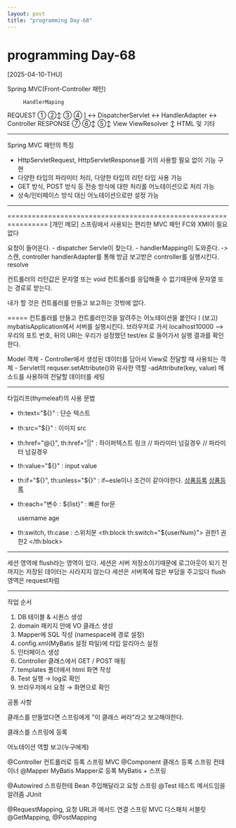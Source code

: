 ```yaml
---
layout: post
title: "programming Day-68"
---
```


# programming Day-68

[2025-04-10-THU]


Spring MVC(Front-Controller 패턴)

         HandlerMaping
REQUEST        ①         ②↕      ③             ④
   ]     ↔   DispatcherServlet   ↔  HandlerAdapter   ↔  Controller
RESPONSE     ⑦   ⑥↕        ⑤↕
         View   ViewResolver
            ↕
         HTML 및 기타

-------------------------------------------------------------------------------------------------
Spring MVC 패턴의 특징
   - HttpServletRequest, HttpServletResponse를 거의 사용할 필요 없이 기능 구현
   - 다양한 타입의 파라미터 처리, 다양한 타입의 리턴 타입 사용 가능
   - GET 방식, POST 방식 등 전송 방식에 대한 처리를 어노테이션으로 처리 가능
   - 상속/인터페이스 방식 대신 어노테이션으로만 설정 가능
-------------------------------------------------------------------------------------------------



================================================================
[개인 메모]
스프링에서 사용되는 편리한 MVC 패턴
FC와 XMl이 필요없다


요청이 들어온다.  - dispatcher Servle이 찾는다. - handlerMapping이 도와준다. -> 스캔, controller 
handlerAdapter를 통해 방금 보고받은 controller를 실행시킨다.
resolve

컨트롤러의 리턴값은 문자열 또는 void 
컨트롤러를 응답해줄 수 없기때문에 문자열 또는 경로로 받는다.

내가 할 것은 컨트롤러를 만들고 보고하는 것밖에 없다.

=====
컨트롤러를 만들고 컨트롤러인것을 알려주는 어노테이션을 붙인다ㅣ(보고)
mybatisApplication에서 서버를 실행시킨다.
브라우저로 가서 localhost10000 -->우리의 포트 번호, 뒤의 URI는 우리가 설정했던 test/ex 로 들어가서 실행 결과를 확인한다.



Model 객체
	- Controller에서 생성된 데이터를 담아서 View로 전달할 때 사용되는 객체
	- Servlet의 requser.setAttribute()와 유사한 역할
	-adAttribute(key, value) 메소드를 사용하여 전달할 데이터를 세팅



----------------------------------------------------------------------

타임리프(thymeleaf)의 사용 문법
   - th:text="${}" : 단순 텍스트
   - th:src="${}" : 이미지 src
   - th:href="@{}", th:href="||" : 하이퍼텍스트 링크
      <a th:hrf="@{/mypage?userNum={num}}"></a> // 파라미터 넘길경우
        <a href="@{/user/profile(param=${param})}"></a> // 파라미터 넘길경우
        <a href="@{user/product/{param1}(param2=A, param3=B)}"></a> 

   - th:value="${}" : input value
   - th:if="${}", th:unless="${}" : if~esle이나 조건이 같아야한다.
      <a href="/product" th:if="${session.userAuth == '1'}">상품등록</a>
      <a href="/product" th:unless="${session.userAuth == '2'}">상품등록</a>
   
   
   - th:each="변수 : ${list}" : 빠른 for문
      <div th:each="user : ${userList}">
         <span th:text="{user.username}">username</span>
             <span th:text="user.age}">age</span>
      </div>
   
   - th:switch, th:case : 스위치문
      <th:block th:switch="${userNum}"> 
          <span th:case="1">권한1</span> 
           <span th:case="2">권한2</span> 
      </th:block>



-----

세션 영역에 flush라는 영역이 있다.
세션은 서버 저장소이기때문에 로그아웃이 되기 전까지는 저장된 데이터는 사라지지 않는다
세션은 서버쪽에 많은 부담을 주고있다
flush영역은 request처럼 


-----


작업 순서

1. DB 테이블 & 시퀀스 생성
2. domain 패키지 안에 VO 클래스 생성
3. Mapper에 SQL 작성 (namespace에 경로 설정)
4. config.xml(MyBatis 설정 파일)에 타입 알리아스 설정
5. 인터페이스 생성
6. Controller 클래스에서 GET / POST 매핑
7. templates  폴더에서 html 화면 작성
8. Test 실행 → log로 확인
9. 브라우저에서 요청 → 화면으로 확인


공통 사항

클래스를 만들었다면 스프링에게 "이 클래스 써라"라고 보고해야한다.

클래스를 스프링에 등록

어노테이션		역할				보고(누구에게)

@Controller		컨트롤러로 등록			스프링 MVC
@Component		클래스 등록			스프링 컨테이너
@Mapper			MyBatis Mapper로 등록		MyBatis + 스프링

@Autowired		스프링한테 Bean 주입해달라고 요청	스프링
@Test			테스트 메서드임을 알려줌		JUnit

@RequestMapping,	요청 URL과 메서드 연결		스프링 MVC 디스패처 서블릿
@GetMapping,
@PostMapping






